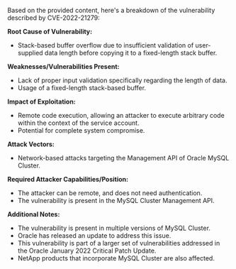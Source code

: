 Based on the provided content, here's a breakdown of the vulnerability described by CVE-2022-21279:

**Root Cause of Vulnerability:**
- Stack-based buffer overflow due to insufficient validation of user-supplied data length before copying it to a fixed-length stack buffer.

**Weaknesses/Vulnerabilities Present:**
- Lack of proper input validation specifically regarding the length of data.
- Usage of a fixed-length stack-based buffer.

**Impact of Exploitation:**
- Remote code execution, allowing an attacker to execute arbitrary code within the context of the service account.
- Potential for complete system compromise.

**Attack Vectors:**
- Network-based attacks targeting the Management API of Oracle MySQL Cluster.

**Required Attacker Capabilities/Position:**
- The attacker can be remote, and does not need authentication.
- The vulnerability is present in the MySQL Cluster Management API.

**Additional Notes:**
- The vulnerability is present in multiple versions of MySQL Cluster.
- Oracle has released an update to address this issue.
- This vulnerability is part of a larger set of vulnerabilities addressed in the Oracle January 2022 Critical Patch Update.
- NetApp products that incorporate MySQL Cluster are also affected.
